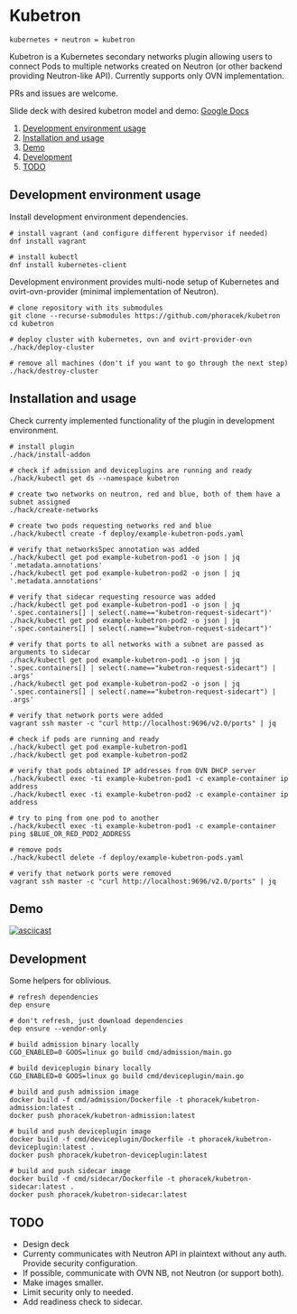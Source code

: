 # Kubetron

```
kubernetes + neutron = kubetron
```

Kubetron is a Kubernetes secondary networks plugin allowing users to connect
Pods to multiple networks created on Neutron (or other backend providing
Neutron-like API). Currently supports only OVN implementation.

PRs and issues are welcome.

Slide deck with desired kubetron model and demo: [Google Docs](https://docs.google.com/presentation/d/1KiHQyZngdaL8gtreL9Tmy7S1XiY5Sbnn0YuNCqhggF8/edit?usp=sharing)

1. [Development environment usage](#development-environment-usage)
2. [Installation and usage](#installation-and-usage)
3. [Demo](#demo)
4. [Development](#development)
5. [TODO](#todo)

## Development environment usage

Install development environment dependencies.

```shell
# install vagrant (and configure different hypervisor if needed)
dnf install vagrant

# install kubectl
dnf install kubernetes-client
```

Development environment provides multi-node setup of Kubernetes and
ovirt-ovn-provider (minimal implementation of Neutron).

```shell
# clone repository with its submodules
git clone --recurse-submodules https://github.com/phoracek/kubetron
cd kubetron

# deploy cluster with kubernetes, ovn and ovirt-provider-ovn
./hack/deploy-cluster

# remove all machines (don't if you want to go through the next step)
./hack/destroy-cluster
```

## Installation and usage

Check currenty implemented functionality of the plugin in development
environment.

```shell
# install plugin
./hack/install-addon

# check if admission and deviceplugins are running and ready
./hack/kubectl get ds --namespace kubetron

# create two networks on neutron, red and blue, both of them have a subnet assigned
./hack/create-networks

# create two pods requesting networks red and blue
./hack/kubectl create -f deploy/example-kubetron-pods.yaml

# verify that networksSpec annotation was added
./hack/kubectl get pod example-kubetron-pod1 -o json | jq '.metadata.annotations'
./hack/kubectl get pod example-kubetron-pod2 -o json | jq '.metadata.annotations'

# verify that sidecar requesting resource was added
./hack/kubectl get pod example-kubetron-pod1 -o json | jq '.spec.containers[] | select(.name=="kubetron-request-sidecart")'
./hack/kubectl get pod example-kubetron-pod2 -o json | jq '.spec.containers[] | select(.name=="kubetron-request-sidecart")'

# verify that ports to all networks with a subnet are passed as arguments to sidecar
./hack/kubectl get pod example-kubetron-pod1 -o json | jq '.spec.containers[] | select(.name=="kubetron-request-sidecart") | .args'
./hack/kubectl get pod example-kubetron-pod2 -o json | jq '.spec.containers[] | select(.name=="kubetron-request-sidecart") | .args'

# verify that network ports were added
vagrant ssh master -c "curl http://localhost:9696/v2.0/ports" | jq

# check if pods are running and ready
./hack/kubectl get pod example-kubetron-pod1
./hack/kubectl get pod example-kubetron-pod2

# verify that pods obtained IP addresses from OVN DHCP server
./hack/kubectl exec -ti example-kubetron-pod1 -c example-container ip address
./hack/kubectl exec -ti example-kubetron-pod2 -c example-container ip address

# try to ping from one pod to another
./hack/kubectl exec -ti example-kubetron-pod1 -c example-container ping $BLUE_OR_RED_POD2_ADDRESS

# remove pods
./hack/kubectl delete -f deploy/example-kubetron-pods.yaml

# verify that network ports were removed
vagrant ssh master -c "curl http://localhost:9696/v2.0/ports" | jq
```

## Demo

[![asciicast](https://asciinema.org/a/7nB3vgIJcz05TxRNiaD2vLLdE.png)](https://asciinema.org/a/7nB3vgIJcz05TxRNiaD2vLLdE)

## Development

Some helpers for oblivious.

```shell
# refresh dependencies
dep ensure

# don't refresh, just download dependencies
dep ensure --vendor-only

# build admission binary locally
CGO_ENABLED=0 GOOS=linux go build cmd/admission/main.go

# build deviceplugin binary locally
CGO_ENABLED=0 GOOS=linux go build cmd/deviceplugin/main.go

# build and push admission image
docker build -f cmd/admission/Dockerfile -t phoracek/kubetron-admission:latest .
docker push phoracek/kubetron-admission:latest

# build and push deviceplugin image
docker build -f cmd/deviceplugin/Dockerfile -t phoracek/kubetron-deviceplugin:latest .
docker push phoracek/kubetron-deviceplugin:latest

# build and push sidecar image
docker build -f cmd/sidecar/Dockerfile -t phoracek/kubetron-sidecar:latest .
docker push phoracek/kubetron-sidecar:latest
```

## TODO

- Design deck
- Currenty communicates with Neutron API in plaintext without any auth.
  Provide security configuration.
- If possible, communicate with OVN NB, not Neutron (or support both).
- Make images smaller.
- Limit security only to needed.
- Add readiness check to sidecar.

